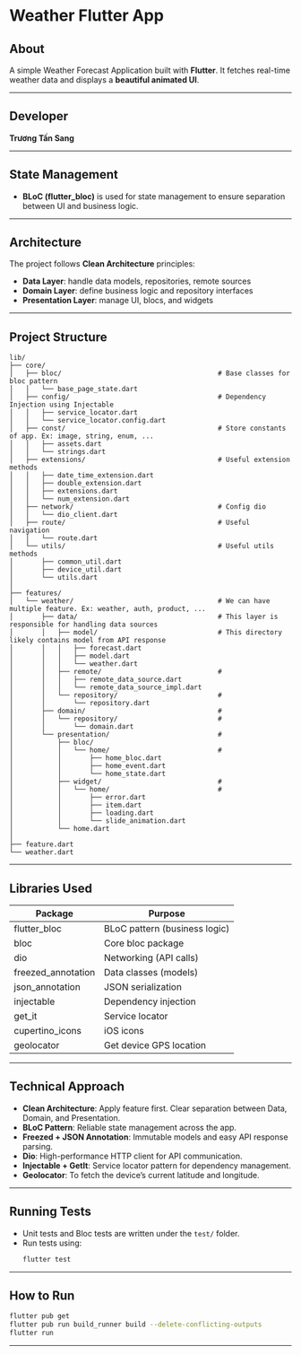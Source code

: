 # Weather Flutter App

## About
A simple Weather Forecast Application built with **Flutter**.
It fetches real-time weather data and displays a **beautiful animated UI**.

---

## Developer
**Trương Tấn Sang**

---

## State Management
- **BLoC (flutter_bloc)** is used for state management to ensure separation between UI and business logic.

---

## Architecture
The project follows **Clean Architecture** principles:
- **Data Layer**: handle data models, repositories, remote sources
- **Domain Layer**: define business logic and repository interfaces
- **Presentation Layer**: manage UI, blocs, and widgets

---

## Project Structure
```
lib/
├── core/
│   ├── bloc/                                       # Base classes for bloc pattern
│   │   └── base_page_state.dart
│   ├── config/                                     # Dependency Injection using Injectable
│   │   ├── service_locator.dart
│   │   └── service_locator.config.dart
│   ├── const/                                      # Store constants of app. Ex: image, string, enum, ...
│   │   ├── assets.dart
│   │   └── strings.dart
│   ├── extensions/                                 # Useful extension methods
│   │   ├── date_time_extension.dart
│   │   ├── double_extension.dart
│   │   ├── extensions.dart
│   │   └── num_extension.dart
│   ├── network/                                    # Config dio
│   │   └── dio_client.dart
│   ├── route/                                      # Useful navigation
│   │   └── route.dart
│   └── utils/                                      # Useful utils methods
│       ├── common_util.dart
│       ├── device_util.dart
│       └── utils.dart
│
├── features/
│   └── weather/                                    # We can have multiple feature. Ex: weather, auth, product, ...
│       ├── data/                                   # This layer is responsible for handling data sources
│       │   ├── model/                              # This directory likely contains model from API response
│       │   │   ├── forecast.dart
│       │   │   ├── model.dart
│       │   │   └── weather.dart
│       │   ├── remote/                             #
│       │   │   ├── remote_data_source.dart
│       │   │   └── remote_data_source_impl.dart
│       │   └── repository/                         #
│       │       └── repository.dart
│       ├── domain/                                 #
│       │   └── repository/                         #
│       │       └── domain.dart
│       └── presentation/                           #
│           ├── bloc/
│           │   └── home/                           #
│           │       ├── home_bloc.dart
│           │       ├── home_event.dart
│           │       └── home_state.dart
│           ├── widget/                             #
│           │   └── home/                           #
│           │       ├── error.dart
│           │       ├── item.dart
│           │       ├── loading.dart
│           │       └── slide_animation.dart
│           └── home.dart
│
├── feature.dart
└── weather.dart
```

---

## Libraries Used

| Package              | Purpose                            |
| -------------------- | ---------------------------------- |
| flutter_bloc         | BLoC pattern (business logic)      |
| bloc                 | Core bloc package                  |
| dio                  | Networking (API calls)             |
| freezed_annotation   | Data classes (models)              |
| json_annotation      | JSON serialization                 |
| injectable           | Dependency injection               |
| get_it               | Service locator                    |
| cupertino_icons      | iOS icons                          |
| geolocator           | Get device GPS location            |

---

## Technical Approach

- **Clean Architecture**: Apply feature first. Clear separation between Data, Domain, and Presentation.
- **BLoC Pattern**: Reliable state management across the app.
- **Freezed + JSON Annotation**: Immutable models and easy API response parsing.
- **Dio**: High-performance HTTP client for API communication.
- **Injectable + GetIt**: Service locator pattern for dependency management.
- **Geolocator**: To fetch the device’s current latitude and longitude.

---

## Running Tests

- Unit tests and Bloc tests are written under the `test/` folder.
- Run tests using:
  ```bash
  flutter test
  ```

---

## How to Run

```bash
flutter pub get
flutter pub run build_runner build --delete-conflicting-outputs
flutter run
```

---
